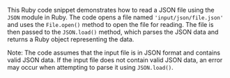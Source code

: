 
This Ruby code snippet demonstrates how to read a JSON file using the `JSON` module in Ruby. The code opens a file named `'input/json/file.json'` and uses the `File.open()` method to open the file for reading. The file is then passed to the `JSON.load()` method, which parses the JSON data and returns a Ruby object representing the data.

Note: The code assumes that the input file is in JSON format and contains valid JSON data. If the input file does not contain valid JSON data, an error may occur when attempting to parse it using `JSON.load()`.